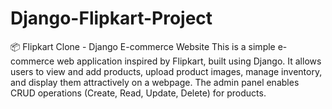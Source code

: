 # Django-Flipkart-Project
📦 Flipkart Clone - Django E-commerce Website This is a simple e-commerce web application inspired by Flipkart, built using Django. It allows users to view and add products, upload product images, manage inventory, and display them attractively on a webpage. The admin panel enables CRUD operations (Create, Read, Update, Delete) for products.
